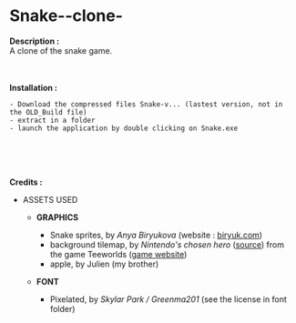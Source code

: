 # Snake--clone-

<B>Description :</B><br>
A clone of the snake game.
<br><br><br>

<B>Installation :</B>

    - Download the compressed files Snake-v... (lastest version, not in the OLD_Build file)
    - extract in a folder
    - launch the application by double clicking on Snake.exe
</br></br></br>

<B>Credits :</B>

   - ASSETS USED

       - <B> GRAPHICS </B>
            - Snake sprites, by <I>Anya Biryukova</I> (website : <a href =http://www.biryuk.com>biryuk.com</a>)
            - background tilemap, by <I>Nintendo's chosen hero</I> (<a href = https://www.spriters-resource.com/pc_computer/teeworlds/sheet/97763/>source</a>) from the game Teeworlds (<a href = https://teeworlds.com/>game website</a>) 
            - apple, by Julien (my brother)</br>
            
        - <B>FONT</B>
           - Pixelated, by <I>Skylar Park / Greenma201</I> (see the license in font folder)</br>
